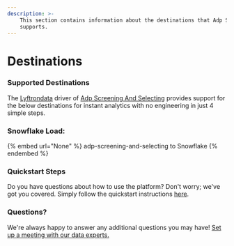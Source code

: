```yaml
---
description: >-
    This section contains information about the destinations that Adp Screening And Selecting
    supports.
---
```


# Destinations

### Supported Destinations

The [Lyftrondata](https://www.lyftrondata.com/) driver of [Adp Screening And Selecting](None) provides support for the below destinations for instant analytics with no engineering in just 4 simple steps.

### Snowflake Load:

{% embed url="None" %}
adp-screening-and-selecting to Snowflake
{% endembed %}

### Quickstart Steps

Do you have questions about how to use the platform? Don't worry; we've got you covered. Simply follow the quickstart instructions [here](README.md).

### Questions? <a href="#questions" id="questions"></a>

We're always happy to answer any additional questions you may have! [Set up a meeting with our data experts.](https://www.lyftrondata.com/book-a-meeting/)
